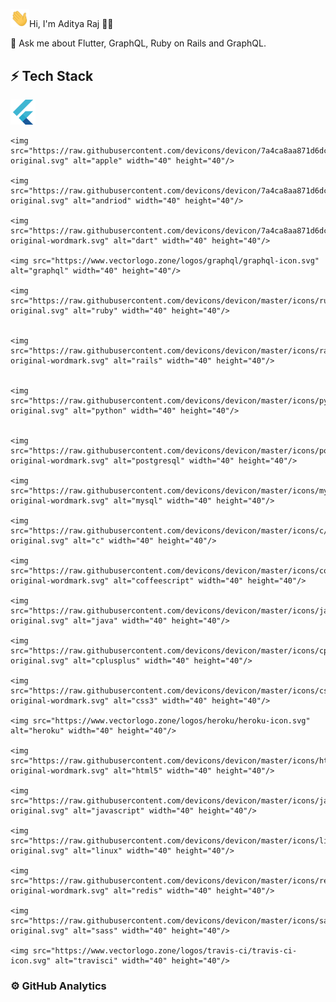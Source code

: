 <img src="https://raw.githubusercontent.com/ABSphreak/ABSphreak/master/gifs/Hi.gif" width="30px">Hi, I'm Aditya Raj 👨‍💻

💬 Ask me about Flutter, GraphQL, Ruby on Rails and GraphQL.

## ⚡ Tech Stack
<p>
    <img src="https://raw.githubusercontent.com/devicons/devicon/7a4ca8aa871d6dca81691e018d31eed89cb70a76/icons/flutter/flutter-original.svg" alt="flutter" width="40" height="40"/>

    <img src="https://raw.githubusercontent.com/devicons/devicon/7a4ca8aa871d6dca81691e018d31eed89cb70a76/icons/apple/apple-original.svg" alt="apple" width="40" height="40"/>

    <img src="https://raw.githubusercontent.com/devicons/devicon/7a4ca8aa871d6dca81691e018d31eed89cb70a76/icons/android/android-original.svg" alt="andriod" width="40" height="40"/>

    <img src="https://raw.githubusercontent.com/devicons/devicon/7a4ca8aa871d6dca81691e018d31eed89cb70a76/icons/dart/dart-original-wordmark.svg" alt="dart" width="40" height="40"/>
  
    <img src="https://www.vectorlogo.zone/logos/graphql/graphql-icon.svg" alt="graphql" width="40" height="40"/>

    <img src="https://raw.githubusercontent.com/devicons/devicon/master/icons/ruby/ruby-original.svg" alt="ruby" width="40" height="40"/>


    <img src="https://raw.githubusercontent.com/devicons/devicon/master/icons/rails/rails-original-wordmark.svg" alt="rails" width="40" height="40"/>
 

    <img src="https://raw.githubusercontent.com/devicons/devicon/master/icons/python/python-original.svg" alt="python" width="40" height="40"/>


    <img src="https://raw.githubusercontent.com/devicons/devicon/master/icons/postgresql/postgresql-original-wordmark.svg" alt="postgresql" width="40" height="40"/>

    <img src="https://raw.githubusercontent.com/devicons/devicon/master/icons/mysql/mysql-original-wordmark.svg" alt="mysql" width="40" height="40"/>

    <img src="https://raw.githubusercontent.com/devicons/devicon/master/icons/c/c-original.svg" alt="c" width="40" height="40"/>

    <img src="https://raw.githubusercontent.com/devicons/devicon/master/icons/coffeescript/coffeescript-original-wordmark.svg" alt="coffeescript" width="40" height="40"/>

    <img src="https://raw.githubusercontent.com/devicons/devicon/master/icons/java/java-original.svg" alt="java" width="40" height="40"/>

    <img src="https://raw.githubusercontent.com/devicons/devicon/master/icons/cplusplus/cplusplus-original.svg" alt="cplusplus" width="40" height="40"/>

    <img src="https://raw.githubusercontent.com/devicons/devicon/master/icons/css3/css3-original-wordmark.svg" alt="css3" width="40" height="40"/>

    <img src="https://www.vectorlogo.zone/logos/heroku/heroku-icon.svg" alt="heroku" width="40" height="40"/>

    <img src="https://raw.githubusercontent.com/devicons/devicon/master/icons/html5/html5-original-wordmark.svg" alt="html5" width="40" height="40"/>

    <img src="https://raw.githubusercontent.com/devicons/devicon/master/icons/javascript/javascript-original.svg" alt="javascript" width="40" height="40"/>

    <img src="https://raw.githubusercontent.com/devicons/devicon/master/icons/linux/linux-original.svg" alt="linux" width="40" height="40"/>

    <img src="https://raw.githubusercontent.com/devicons/devicon/master/icons/redis/redis-original-wordmark.svg" alt="redis" width="40" height="40"/>

    <img src="https://raw.githubusercontent.com/devicons/devicon/master/icons/sass/sass-original.svg" alt="sass" width="40" height="40"/>

    <img src="https://www.vectorlogo.zone/logos/travis-ci/travis-ci-icon.svg" alt="travisci" width="40" height="40"/>
</p>

### ⚙️ GitHub Analytics
